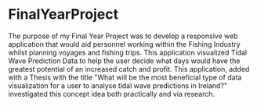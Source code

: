 # FinalYearProject
The purpose of my Final Year Project was to develop a responsive web application that would aid personnel working within the Fishing Industry 
whilst planning voyages and fishing trips. 
This application visualized Tidal Wave Prediction Data to help the user decide what days would have the greatest potential of 
an increased catch and profit. 
This application, added with a Thesis with the title "What will be the most beneficial type of data visualization 
for a user to analyse tidal wave predictions in Ireland?" investigated this concept idea both practically and via research.
